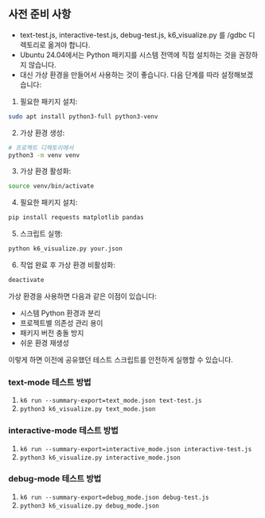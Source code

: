 ## 사전 준비 사항
- text-test.js, interactive-test.js, debug-test.js, k6_visualize.py 를 /gdbc 디렉토리로 옮겨야 합니다.
- Ubuntu 24.04에서는 Python 패키지를 시스템 전역에 직접 설치하는 것을 권장하지 않습니다. 
- 대신 가상 환경을 만들어서 사용하는 것이 좋습니다. 다음 단계를 따라 설정해보겠습니다:

1. 필요한 패키지 설치:
```bash
sudo apt install python3-full python3-venv
```

2. 가상 환경 생성:
```bash
# 프로젝트 디렉토리에서
python3 -m venv venv
```

3. 가상 환경 활성화:
```bash
source venv/bin/activate
```

4. 필요한 패키지 설치:
```bash
pip install requests matplotlib pandas
```

5. 스크립트 실행:
```bash
python k6_visualize.py your.json
```

6. 작업 완료 후 가상 환경 비활성화:
```bash
deactivate
```

가상 환경을 사용하면 다음과 같은 이점이 있습니다:
- 시스템 Python 환경과 분리
- 프로젝트별 의존성 관리 용이
- 패키지 버전 충돌 방지
- 쉬운 환경 재생성

이렇게 하면 이전에 공유했던 테스트 스크립트를 안전하게 실행할 수 있습니다.

### text-mode 테스트 방법
1. `k6 run --summary-export=text_mode.json text-test.js`
2. `python3 k6_visualize.py text_mode.json`

### interactive-mode 테스트 방법
1. `k6 run --summary-export=interactive_mode.json interactive-test.js`
2. `python3 k6_visualize.py interactive_mode.json`
   
### debug-mode 테스트 방법
1. `k6 run --summary-export=debug_mode.json debug-test.js`
2. `python3 k6_visualize.py debug_mode.json`
